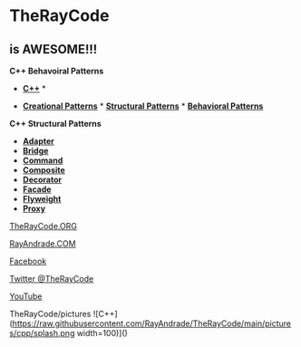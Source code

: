 # TheRayCode
## is AWESOME!!!

**C++ Behavoiral Patterns**

* **[C++](../README.md)** * 


* **[Creational Patterns](../Creational/README.md)** * **[Structural Patterns](../Structural/README.md)** * **[Behavioral Patterns](../Behavioral/README.md)**


**C++ Structural Patterns**

 * **[Adapter](./Adapter/README.md)**
 * **[Bridge](./Bridge/README.md)**
 * **[Command](./Command/README.md)**
 * **[Composite](./Composite/README.md)**
 * **[Decorator](./Decorator/README.md)**
 * **[Facade](./Facade/README.md)**
 * **[Flyweight](./Flyweight/README.md)**
 * **[Proxy](./Proxy/README.md)**


[TheRayCode.ORG](https://www.TheRayCode.org)

[RayAndrade.COM](https://www.RayAndrade.com)


[Facebook](https://www.facebook.com/TheRayCode/)

[Twitter @TheRayCode](https://www.twitter.com/TheRayCode/)

[YouTube](https://www.youtube.com/AndradeRay/)


TheRayCode/pictures
![C++](https://raw.githubusercontent.com/RayAndrade/TheRayCode/main/pictures/cpp/splash.png width=100)]()

